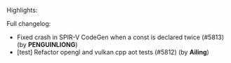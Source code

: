 Highlights:

Full changelog:
   - Fixed crash in SPIR-V CodeGen when a const is declared twice (#5813) (by **PENGUINLIONG**)
   - [test] Refactor opengl and vulkan cpp aot tests (#5812) (by **Ailing**)
